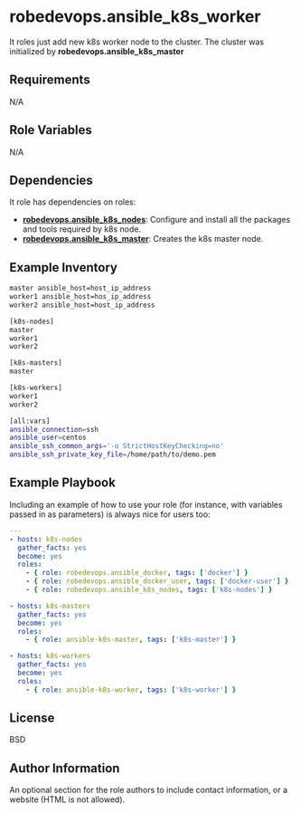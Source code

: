 robedevops.ansible_k8s_worker
=========

It roles just add new k8s worker node to the cluster. The cluster was initialized by **robedevops.ansible_k8s_master**

Requirements
------------

N/A

Role Variables
--------------

N/A

Dependencies
------------

It role has dependencies on roles:

* [**robedevops.ansible_k8s_nodes**](https://github.com/RobeDevOps/ansible-k8s-nodes): Configure and install all the packages and tools required by k8s node.
* [**robedevops.ansible_k8s_master**](https://github.com/RobeDevOps/ansible-k8s-master): Creates the k8s master node.


Example Inventory
-----------------

```bash
master ansible_host=host_ip_address
worker1 ansible_host=hos_ip_address
worker2 ansible_host=host_ip_address

[k8s-nodes]
master
worker1
worker2

[k8s-masters]
master

[k8s-workers]
worker1
worker2

[all:vars]
ansible_connection=ssh
ansible_user=centos
ansible_ssh_common_args='-o StrictHostKeyChecking=no'
ansible_ssh_private_key_file=/home/path/to/demo.pem
```

Example Playbook
----------------

Including an example of how to use your role (for instance, with variables passed in as parameters) is always nice for users too:

```yaml
---
- hosts: k8s-nodes
  gather_facts: yes
  become: yes
  roles:
    - { role: robedevops.ansible_docker, tags: ['docker'] }
    - { role: robedevops.ansible_docker_user, tags: ['docker-user'] }
    - { role: robedevops.ansible_k8s_nodes, tags: ['k8s-nodes'] }

- hosts: k8s-masters
  gather_facts: yes
  become: yes
  roles:
    - { role: ansible-k8s-master, tags: ['k8s-master'] }

- hosts: k8s-workers
  gather_facts: yes
  become: yes
  roles:
    - { role: ansible-k8s-worker, tags: ['k8s-worker'] }
```

License
-------

BSD

Author Information
------------------

An optional section for the role authors to include contact information, or a website (HTML is not allowed).
